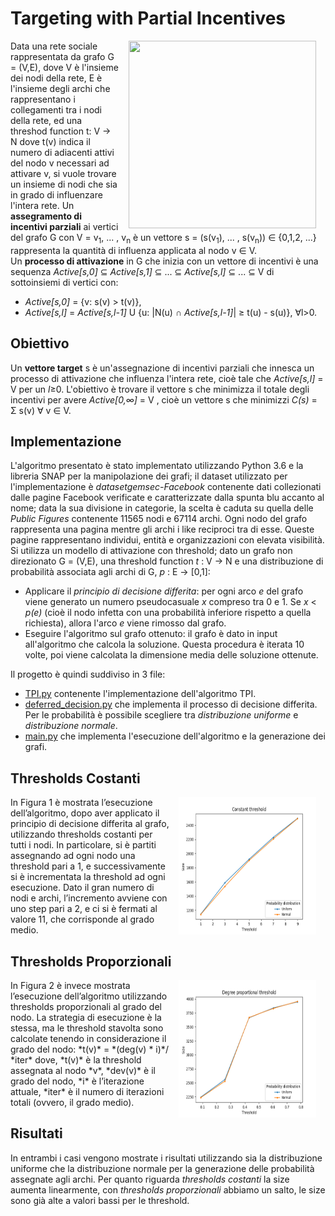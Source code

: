 # Targeting with Partial Incentives
<img src="https://evanemolo.com/assets/images/algorithms/graphs/nodes-edges.png" align="right" Hspace="15" Vspace="0" width=300 height=300 
Border="0">
Data una rete sociale rappresentata da grafo G = (V,E), dove V è l'insieme dei nodi
della rete, E è l'insieme degli archi che rappresentano i collegamenti tra i nodi della rete, ed una threshod function t: V → N dove t(v) indica il numero di adiacenti
attivi del nodo v necessari ad attivare v, si vuole trovare un insieme di nodi che sia in grado di influenzare l'intera rete.
Un **assegramento di incentivi parziali** ai vertici del grafo G con V = v<sub>1</sub>, ... , v<sub>n</sub> è un vettore s = (s(v<sub>1</sub>), ... , s(v<sub>n</sub>)) ∈ {0,1,2, ...} rappresenta la quantità di influenza applicata al nodo v ∈ V. <br>
Un **processo di attivazione** in G che inizia con un vettore di incentivi è una sequenza *Active[s,0]* ⊆ *Active[s,1]* ⊆ ...  ⊆ *Active[s,l]* ⊆ ... ⊆ V di sottoinsiemi di vertici con:
* *Active[s,0]* = {v: s(v) > t(v)},
* *Active[s,l]* = *Active[s,l-1]* U {u: |N(u) ∩ *Active[s,l-1]*| ≥ t(u) - s(u)}, ∀l>0.
## Obiettivo
Un **vettore target** s è un'assegnazione di incentivi parziali che innesca un processo di attivazione che influenza l'intera rete, cioè tale che *Active[s,l]* = V per un *l*≥0. L'obiettivo è trovare il vettore s che minimizza il totale degli incentivi per avere *Active[0,∞]* = V , cioè un vettore s che minimizzi *C(s)* = Σ s(v) ∀ v ∈ V.
## Implementazione
L'algoritmo presentato è stato implementato utilizzando Python 3.6 e la libreria SNAP per la manipolazione dei grafi; il dataset utilizzato per l'implementazione è *datasetgemsec-Facebook* contenente dati collezionati dalle pagine Facebook verificate e caratterizzate dalla spunta blu accanto al nome; data la sua divisione in categorie, la scelta è caduta su quella delle *Public Figures* contenente 11565 nodi e 67114 archi.  Ogni nodo del grafo rappresenta una pagina mentre gli archi i like reciproci tra di esse. Queste pagine rappresentano individui, entità e organizzazioni con elevata visibilità.
Si utilizza un modello di attivazione con threshold; dato un grafo non direzionato G = (V,E), una threshold function *t* : V → N e una distribuzione di probabilità associata agli archi di G, *p* : E → [0,1]:
* Applicare il *principio di decisione differita*: per ogni arco *e* del grafo viene generato un numero pseudocasuale *x* compreso tra 0 e 1. Se *x* < *p(e)* (cioè il nodo infetta con una probabilità inferiore rispetto a quella richiesta), allora l'arco *e* viene rimosso dal grafo.
* Eseguire l'algoritmo sul grafo ottenuto: il grafo è dato in input all'algoritmo che calcola la soluzione. Questa procedura è iterata 10 volte, poi viene calcolata la dimensione media delle soluzione ottenute.

Il progetto è quindi suddiviso in 3 file:
* [TPI.py](https://github.com/Peppen/Targeting-with-Partial-Incentives/blob/master/TPI.py) contenente l'implementazione dell'algoritmo TPI.
* [deferred_decision.py](https://github.com/Peppen/Targeting-with-Partial-Incentives/blob/master/deferred_decision.py) che implementa il processo di decisione differita. Per le probabilità è possibile scegliere tra *distribuzione uniforme* e *distribuzione normale*. 
* [main.py](https://github.com/Peppen/Targeting-with-Partial-Incentives/blob/master/main.py) che implementa l'esecuzione dell'algoritmo e la generazione dei grafi.



## Thresholds Costanti
<img src="constant_plot.png" align="right" Hspace="15" Vspace="0" width=220 height=220 Border="0">
In Figura 1 è mostrata l’esecuzione dell’algoritmo, dopo aver applicato il principio di decisione differita al grafo, utilizzando thresholds costanti per tutti i nodi. In particolare, si è partiti assegnando ad ogni nodo una threshold pari a 1, e successivamente si è incrementata la threshold ad ogni esecuzione. Dato il gran numero di nodi e archi, l’incremento avviene con uno step pari a 2, e ci si è fermati al valore 11, che corrisponde al grado medio.



## Thresholds Proporzionali
<img src="degree_proportional_plot.png" align="right" Hspace="15" Vspace="0" width=220 height=220 Border="0">
In Figura 2 è invece mostrata l’esecuzione dell’algoritmo utilizzando thresholds proporzionali al grado del nodo. La strategia di esecuzione è la stessa, ma le threshold stavolta sono calcolate tenendo in considerazione il grado del nodo: *t(v)* = *(deg(v) * i)*/ *iter* dove, *t(v)* è la threshold assegnata al nodo *v*, *dev(v)* è il grado del nodo, *i* è l’iterazione attuale, *iter* è il numero di iterazioni totali (ovvero, il grado medio).


## Risultati
In entrambi i casi vengono mostrate i risultati utilizzando sia la distribuzione uniforme che la distribuzione normale per la generazione delle probabilità assegnate
agli archi. Per quanto riguarda *thresholds costanti* la size aumenta linearmente, con *thresholds proporzionali* abbiamo un salto, le size sono già alte a valori bassi per le
threshold.



